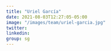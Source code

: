 ```yaml
---
title: "Uriel García"
date: 2021-08-03T12:27:05-05:00
image: "/images/team/uriel-garcia.jpg"
twitter: 
linkedin: 
group: sg
---
```


